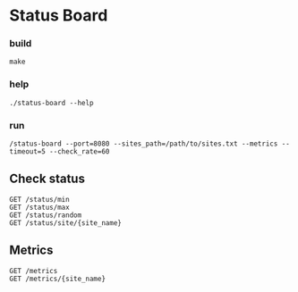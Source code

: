 # Status Board

### build
`make`

### help
`./status-board --help`

### run
`/status-board --port=8080 --sites_path=/path/to/sites.txt --metrics --timeout=5 --check_rate=60`

## Check status
```
GET /status/min
GET /status/max
GET /status/random
GET /status/site/{site_name}
```

## Metrics
```
GET /metrics
GET /metrics/{site_name}
```
